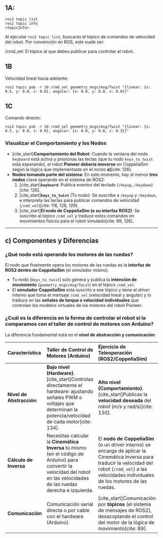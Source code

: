 ## 1A: 
~~~
ros2 topic list
ros2 topic info 
<topicInfo>
~~~

Al ejecutar `ros2 topic list`, buscarás el tópico de comandos de velocidad del robot. Por convención en ROS, este suele ser:

/cmd_vel: El tópico al que debes publicar para controlar el robot.

## 1B
Velocidad lineal hacia adelante:
~~~
ros2 topic pub -r 10 /cmd_vel geometry_msgs/msg/Twist "{linear: {x: 0.5, y: 0.0, z: 0.0}, angular: {x: 0.0, y: 0.0, z: 0.0}}"
~~~

## 1C
Comando directo:
~~~
ros2 topic pub -r 10 /cmd_vel geometry_msgs/msg/Twist "{linear: {x: 0.5, y: 0.0, z: 0.0}, angular: {x: 0.0, y: 0.0, z: 0.3}}"
~~~

### Visualizar el Comportamiento y los Nodos

* [cite_start]**Comportamiento del Robot:** Cuando la ventana del nodo `keyboard` está activa y presionas las teclas (que tu nodo `keys_to_twist` está esperando), el robot **Pioneer debería moverse** en CoppeliaSim según la lógica que implementaste en el inciso **a)**[cite: 126].
* **Nodos tomando parte del sistema:** En este momento, hay al menos **tres nodos** clave operando en el sistema de ROS2:
    1.  [cite_start]**`keyboard`**: Publica eventos del teclado (`/keyup`, `/keydown`)[cite: 126].
    2.  [cite_start]**`keys_to_twist`** (Tu nodo): Se suscribe a `/keyup` y `/keydown`, e interpreta las teclas para publicar comandos de velocidad (`/cmd_vel`)[cite: 116, 126, 129].
    3.  [cite_start]**El nodo de CoppeliaSim (o su interfaz ROS2)**: Se suscribe al tópico `/cmd_vel` y traduce estos comandos en movimientos físicos para el robot simulado[cite: 89, 126].

***

## c) Componentes y Diferencias

### ¿Qué nodo está operando los motores de las ruedas?

El nodo que finalmente opera los motores de las ruedas es la **interfaz de ROS2 dentro de CoppeliaSim** (el simulador mismo).

* Tu nodo (`keys_to_twist`) solo genera y publica la **intención de movimiento** (`geometry_msgs/msg/Twist`) en el tópico `/cmd_vel`.
* El **simulador CoppeliaSim** está suscrito a ese tópico y tiene el *driver* interno que toma el mensaje `/cmd_vel` (velocidad lineal y angular) y lo traduce en las **señales de torque o velocidad individuales** que controlan los modelos virtuales de los motores del robot Pioneer.

### ¿Cuál es la diferencia en la forma de controlar el robot si la comparamos con el taller de control de motores con Arduino?

La diferencia fundamental está en el **nivel de abstracción y comunicación**:

| Característica | Taller de Control de Motores (Arduino) | Ejercicio de Teleoperación (ROS2/CoppeliaSim) |
| :--- | :--- | :--- |
| **Nivel de Abstracción** | **Bajo nivel (Hardware)**. [cite_start]Controlas directamente el hardware: ajustando señales PWM o voltajes que determinan la potencia/velocidad de cada motor[cite: 134]. | **Alto nivel (Comportamiento)**. [cite_start]Publicas la **velocidad deseada** del *robot* (m/s y rad/s)[cite: 130]. |
| **Cálculo de Inversa** | Necesitas calcular la **Cinemática Inversa** tú mismo (en el código de Arduino) para convertir la velocidad del robot en las velocidades de las ruedas derecha e izquierda. | El **nodo de CoppeliaSim** (o un *driver* interno) se encarga de aplicar la Cinemática Inversa para traducir la velocidad del robot (`/cmd_vel`) a las velocidades individuales de los motores de las ruedas. |
| **Comunicación** | Comunicación serial directa o por cable con el hardware (Arduino). | [cite_start]Comunicación por **tópicos** (el sistema de mensajes de ROS2), desacoplando el control del motor de la lógica de movimiento[cite: 89]. |
